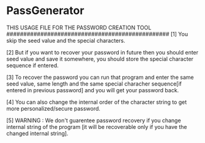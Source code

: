 # PassGenerator
 THIS USAGE FILE FOR THE PASSWORD CREATION TOOL
################################################
[1] You skip the seed value and the special characters.

[2] But if you want to recover your password in future then you should enter seed value and save it somewhere, you should store the special character sequence if entered.

[3] To recover the password you can run that program and enter the same seed value, same length and the same special characher sequence[if entered in previous password] and you will get your password back.

[4] You can also change the internal order of the character string to get more personalized/secure password.

[5] WARNING : We don't guarentee password recovery if you change internal string of the program [it will be recoverable only if you have the changed internal string].
